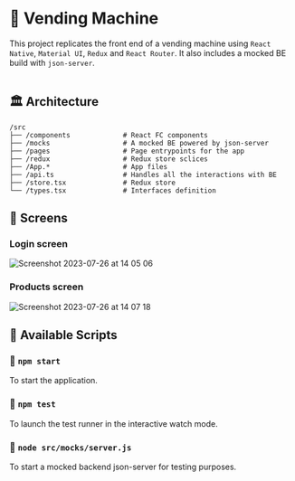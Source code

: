 # 🎰 Vending Machine
This project replicates the front end of a vending machine using `React Native`, `Material UI`, `Redux` and `React Router`. It also includes a mocked BE build with `json-server`.<br><br>

## 🏛 Architecture
    /src
    ├── /components             # React FC components
    ├── /mocks                  # A mocked BE powered by json-server
    ├── /pages                  # Page entrypoints for the app
    ├── /redux                  # Redux store sclices
    ├── /App.*                  # App files
    ├── /api.ts                 # Handles all the interactions with BE
    ├── /store.tsx              # Redux store
    └── /types.tsx              # Interfaces definition

## 📸 Screens
### Login screen
![Screenshot 2023-07-26 at 14 05 06](https://github.com/andugu/vending-machine/assets/8087896/2924d69a-c39c-44b5-abf3-38c1bfc94ff2)
### Products screen
![Screenshot 2023-07-26 at 14 07 18](https://github.com/andugu/vending-machine/assets/8087896/468a4abc-f9fa-4362-86aa-b6ef92ca4a0c)

## 📜 Available Scripts
### 🛫 `npm start`
To start the application.

### 🧪 `npm test`
To launch the test runner in the interactive watch mode.

### 🥸 `node src/mocks/server.js`
To start a mocked backend json-server for testing purposes.
